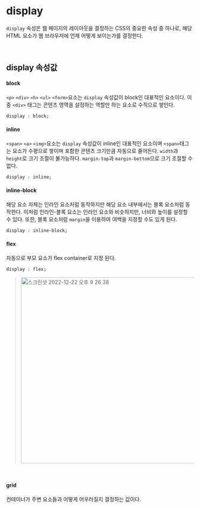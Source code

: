 # display
`display` 속성은 웹 페이지의 레이아웃을 결정하는 CSS의 중요한 속성 중 하나로, 해당 HTML 요소가 웹 브라우저에 언제 어떻게 보이는가를 결정한다.

<br/>

## display 속성값

#### block
`<p>` `<div>` `<h>` `<ul>` `<form>`요소는 `display` 속성값이 block인 대표적인 요소이다. 이 중 `<div>` 태그는 콘텐츠 영역을 설정하는 역할만 하는 요소로 수직으로 쌓인다. 
```css
display : block;
```

#### inline
`<span>` `<a>` `<img>`요소는 `display` 속성값이 inline인 대표적인 요소이며 `<span>`태그는 요소가 수평으로 쌓이며 포함한 콘텐츠 크기만큼 자동으로 줄어든다. `width`과 `height`로 크기 조절이 불가능하다. `margin-top`과 `margin-bottom`으로 크기 조절할 수 없다.
```css
display : inline;
```

#### inline-block
해당 요소 자체는 인라인 요소처럼 동작하지만 해당 요소 내부에서는 블록 요소처럼 동작한다. 이처럼 인라인-블록 요소는 인라인 요소와 비슷하지만, 너비와 높이를 설정할 수 있다. 또한, 블록 요소처럼 `margin`을 이용하여 여백을 지정할 수도 있게 된다.
```css
display : inline-block;
```

#### flex
자동으로 부모 요소가 flex container로 지정 된다.
```css
display : flex;
```
> <img width="500" alt="스크린샷 2022-12-22 오후 9 26 38" src="https://user-images.githubusercontent.com/64579380/211301501-dd683f83-b9b6-46ef-ab0a-0a4a59e52d64.png">

<br/>

#### grid
컨테이너가 주변 요소들과 어떻게 어우러질지 결정하는 값이다.
